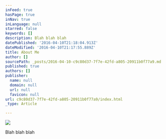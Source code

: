 ```yaml
---
inFeed: true
hasPage: true
inNav: true
inLanguage: null
starred: false
keywords: []
description: Blah blah blah
datePublished: '2016-04-10T21:18:04.913Z'
dateModified: '2016-04-10T21:17:55.889Z'
title: About Me
author: []
sourcePath: _posts/2016-04-10-c9c80d37-7f7e-42fd-a805-20911b0f77a9.md
published: true
authors: []
publisher:
  name: null
  domain: null
  url: null
  favicon: null
url: c9c80d37-7f7e-42fd-a805-20911b0f77a9/index.html
_type: Article

---
```

![](https://the-grid-user-content.s3-us-west-2.amazonaws.com/ed18a346-c1cf-4672-99fd-9471b7b6befd.jpg)

Blah blah blah